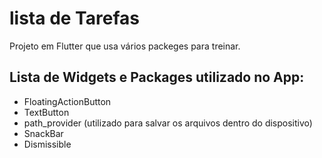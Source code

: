 # lista de Tarefas

Projeto em Flutter que usa vários packeges para treinar.

## Lista de Widgets e Packages utilizado no App:

- FloatingActionButton
- TextButton
- path_provider (utilizado para salvar os arquivos dentro do dispositivo)
- SnackBar
- Dismissible